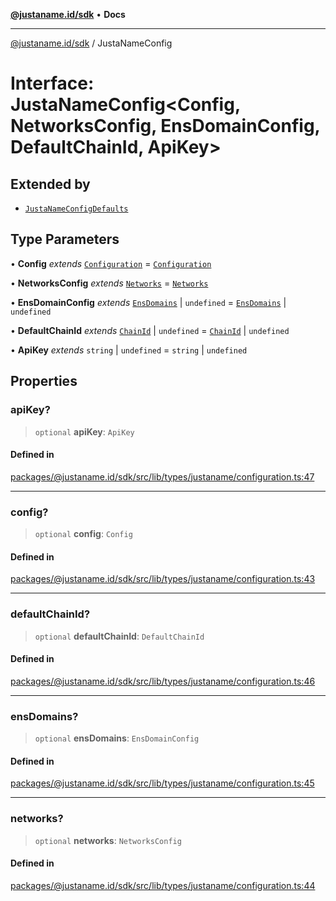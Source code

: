 [**@justaname.id/sdk**](../README.md) • **Docs**

***

[@justaname.id/sdk](../globals.md) / JustaNameConfig

# Interface: JustaNameConfig\<Config, NetworksConfig, EnsDomainConfig, DefaultChainId, ApiKey\>

## Extended by

- [`JustaNameConfigDefaults`](JustaNameConfigDefaults.md)

## Type Parameters

• **Config** *extends* [`Configuration`](Configuration.md) = [`Configuration`](Configuration.md)

• **NetworksConfig** *extends* [`Networks`](../type-aliases/Networks.md) = [`Networks`](../type-aliases/Networks.md)

• **EnsDomainConfig** *extends* [`EnsDomains`](../type-aliases/EnsDomains.md) \| `undefined` = [`EnsDomains`](../type-aliases/EnsDomains.md) \| `undefined`

• **DefaultChainId** *extends* [`ChainId`](../type-aliases/ChainId.md) \| `undefined` = [`ChainId`](../type-aliases/ChainId.md) \| `undefined`

• **ApiKey** *extends* `string` \| `undefined` = `string` \| `undefined`

## Properties

### apiKey?

> `optional` **apiKey**: `ApiKey`

#### Defined in

[packages/@justaname.id/sdk/src/lib/types/justaname/configuration.ts:47](https://github.com/JustaName-id/JustaName-sdk/blob/626b4b68604f3125538c424811e641247a5bd58d/packages/@justaname.id/sdk/src/lib/types/justaname/configuration.ts#L47)

***

### config?

> `optional` **config**: `Config`

#### Defined in

[packages/@justaname.id/sdk/src/lib/types/justaname/configuration.ts:43](https://github.com/JustaName-id/JustaName-sdk/blob/626b4b68604f3125538c424811e641247a5bd58d/packages/@justaname.id/sdk/src/lib/types/justaname/configuration.ts#L43)

***

### defaultChainId?

> `optional` **defaultChainId**: `DefaultChainId`

#### Defined in

[packages/@justaname.id/sdk/src/lib/types/justaname/configuration.ts:46](https://github.com/JustaName-id/JustaName-sdk/blob/626b4b68604f3125538c424811e641247a5bd58d/packages/@justaname.id/sdk/src/lib/types/justaname/configuration.ts#L46)

***

### ensDomains?

> `optional` **ensDomains**: `EnsDomainConfig`

#### Defined in

[packages/@justaname.id/sdk/src/lib/types/justaname/configuration.ts:45](https://github.com/JustaName-id/JustaName-sdk/blob/626b4b68604f3125538c424811e641247a5bd58d/packages/@justaname.id/sdk/src/lib/types/justaname/configuration.ts#L45)

***

### networks?

> `optional` **networks**: `NetworksConfig`

#### Defined in

[packages/@justaname.id/sdk/src/lib/types/justaname/configuration.ts:44](https://github.com/JustaName-id/JustaName-sdk/blob/626b4b68604f3125538c424811e641247a5bd58d/packages/@justaname.id/sdk/src/lib/types/justaname/configuration.ts#L44)
